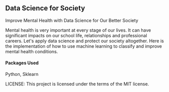 ## Data Science for Society
Improve Mental Health with Data Science for Our Better Society

Mental health is very important at every stage of our lives. It can have significant impacts on our school life, relationships and professional careers. Let's apply data science and protect our society altogether. Here is the implementation of how to use machine learning to classify and improve mental health conditions.

#### Packages Used
Python, Sklearn

LICENSE: This project is licensed under the terms of the MIT license.
